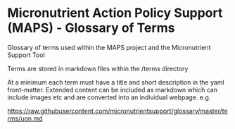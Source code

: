 # Micronutrient Action Policy Support (MAPS) - Glossary of Terms
Glossary of terms used within the MAPS project and the Micronutrient Support Tool

Terms are stored in markdown files within the /terms directory

At a minimum each term must have a title and short description in the yaml front-matter.  Extended content can be included as markdown which can include images etc and are converted into an individual webpage. e.g. 

https://raw.githubusercontent.com/micronutrientsupport/glossary/master/terms/uon.md


